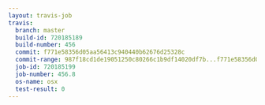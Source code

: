 ```yaml
---
layout: travis-job
travis:
  branch: master
  build-id: 720185189
  build-number: 456
  commit: f771e58356d05aa56413c940440b62676d25328c
  commit-range: 987f18cd1de19051250c80266c1b9df14020df7b...f771e58356d05aa56413c940440b62676d25328c
  job-id: 720185199
  job-number: 456.8
  os-name: osx
  test-result: 0
---
```

